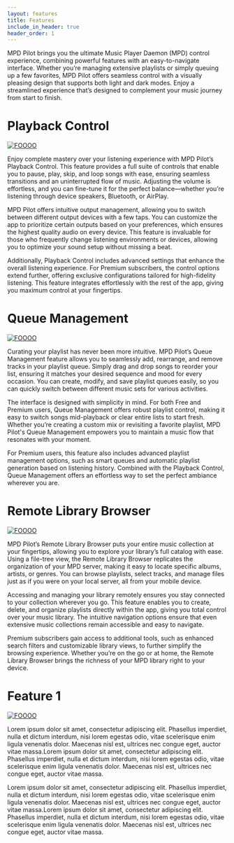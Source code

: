 ```yaml
---
layout: features
title: Features
include_in_header: true
header_order: 1
---
```


MPD Pilot brings you the ultimate Music Player Daemon (MPD) control experience, combining powerful features with an easy-to-navigate interface. Whether you’re managing extensive playlists or simply queuing up a few favorites, MPD Pilot offers seamless control with a visually pleasing design that supports both light and dark modes. Enjoy a streamlined experience that’s designed to complement your music journey from start to finish.

# Playback Control

<a href="/assets/screenshots/app/iphone/main/Simulator Screenshot - iPhone 15 Pro Max - 2024-01-24 at 13.42.22.jpg" data-pswp-width="1290" data-pswp-height="2796"
    target="_blank">
    <img src="/assets/screenshots/app/iphone/main/Simulator Screenshot - iPhone 15 Pro Max - 2024-01-24 at 13.42.22.jpg" alt="FOOOO" class="img-r"/>
</a>

Enjoy complete mastery over your listening experience with MPD Pilot’s Playback Control. This feature provides a full suite of controls that enable you to pause, play, skip, and loop songs with ease, ensuring seamless transitions and an uninterrupted flow of music. Adjusting the volume is effortless, and you can fine-tune it for the perfect balance—whether you’re listening through device speakers, Bluetooth, or AirPlay.

MPD Pilot offers intuitive output management, allowing you to switch between different output devices with a few taps. You can customize the app to prioritize certain outputs based on your preferences, which ensures the highest quality audio on every device. This feature is invaluable for those who frequently change listening environments or devices, allowing you to optimize your sound setup without missing a beat.

Additionally, Playback Control includes advanced settings that enhance the overall listening experience. For Premium subscribers, the control options extend further, offering exclusive configurations tailored for high-fidelity listening. This feature integrates effortlessly with the rest of the app, giving you maximum control at your fingertips.

# Queue Management

<a href="/assets/screenshots/app/iphone/main/Simulator Screenshot - iPhone 15 Pro Max - 2024-01-24 at 13.42.22.jpg" data-pswp-width="1290" data-pswp-height="2796"
    target="_blank">
    <img src="/assets/screenshots/app/iphone/main/Simulator Screenshot - iPhone 15 Pro Max - 2024-01-24 at 13.42.22.jpg" alt="FOOOO" class="img-l" />
</a>

Curating your playlist has never been more intuitive. MPD Pilot’s Queue Management feature allows you to seamlessly add, rearrange, and remove tracks in your playlist queue. Simply drag and drop songs to reorder your list, ensuring it matches your desired sequence and mood for every occasion. You can create, modify, and save playlist queues easily, so you can quickly switch between different music sets for various activities.

The interface is designed with simplicity in mind. For both Free and Premium users, Queue Management offers robust playlist control, making it easy to switch songs mid-playback or clear entire lists to start fresh. Whether you’re creating a custom mix or revisiting a favorite playlist, MPD Pilot's Queue Management empowers you to maintain a music flow that resonates with your moment.

For Premium users, this feature also includes advanced playlist management options, such as smart queues and automatic playlist generation based on listening history. Combined with the Playback Control, Queue Management offers an effortless way to set the perfect ambiance wherever you are.

# Remote Library Browser

<a href="/assets/screenshots/app/iphone/main/Simulator Screenshot - iPhone 15 Pro Max - 2024-01-24 at 13.42.22.jpg" data-pswp-width="1290" data-pswp-height="2796"
    target="_blank">
    <img src="/assets/screenshots/app/iphone/main/Simulator Screenshot - iPhone 15 Pro Max - 2024-01-24 at 13.42.22.jpg" alt="FOOOO" class="img-r" />
</a>

MPD Pilot’s Remote Library Browser puts your entire music collection at your fingertips, allowing you to explore your library’s full catalog with ease. Using a file-tree view, the Remote Library Browser replicates the organization of your MPD server, making it easy to locate specific albums, artists, or genres. You can browse playlists, select tracks, and manage files just as if you were on your local server, all from your mobile device.

Accessing and managing your library remotely ensures you stay connected to your collection wherever you go. This feature enables you to create, delete, and organize playlists directly within the app, giving you total control over your music library. The intuitive navigation options ensure that even extensive music collections remain accessible and easy to navigate.

Premium subscribers gain access to additional tools, such as enhanced search filters and customizable library views, to further simplify the browsing experience. Whether you’re on the go or at home, the Remote Library Browser brings the richness of your MPD library right to your device.

# Feature 1

<a href="/assets/screenshots/app/iphone/main/Simulator Screenshot - iPhone 15 Pro Max - 2024-01-24 at 13.42.22.jpg" data-pswp-width="1290" data-pswp-height="2796"
    target="_blank">
    <img src="/assets/screenshots/app/iphone/main/Simulator Screenshot - iPhone 15 Pro Max - 2024-01-24 at 13.42.22.jpg" alt="FOOOO" class="img-l" />
</a>

Lorem ipsum dolor sit amet, consectetur adipiscing elit. Phasellus imperdiet, nulla et dictum interdum, nisi lorem egestas odio, vitae scelerisque enim ligula venenatis dolor. Maecenas nisl est, ultrices nec congue eget, auctor vitae massa.Lorem ipsum dolor sit amet, consectetur adipiscing elit. Phasellus imperdiet, nulla et dictum interdum, nisi lorem egestas odio, vitae scelerisque enim ligula venenatis dolor. Maecenas nisl est, ultrices nec congue eget, auctor vitae massa.

Lorem ipsum dolor sit amet, consectetur adipiscing elit. Phasellus imperdiet, nulla et dictum interdum, nisi lorem egestas odio, vitae scelerisque enim ligula venenatis dolor. Maecenas nisl est, ultrices nec congue eget, auctor vitae massa.Lorem ipsum dolor sit amet, consectetur adipiscing elit. Phasellus imperdiet, nulla et dictum interdum, nisi lorem egestas odio, vitae scelerisque enim ligula venenatis dolor. Maecenas nisl est, ultrices nec congue eget, auctor vitae massa.